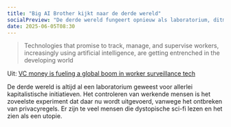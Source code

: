 ```yaml
---
title: "Big AI Brother kijkt naar de derde wereld"
socialPreview: "De derde wereld fungeert opnieuw als laboratorium, ditmaal voor digitale surveillance op de werkvloer."
date: 2025-06-05T08:30
---
```


> Technologies that promise to track, manage, and supervise workers, increasingly using artificial intelligence, are getting entrenched in the developing world

Uit: [VC money is fueling a global boom in worker surveillance tech](https://restofworld.org/2025/employee-surveillance-software-vc-funding/)

De derde wereld is altijd al een laboratorium geweest voor allerlei kapitalistische initiatieven. Het controleren van werkende mensen is het zoveelste experiment dat daar nu wordt uitgevoerd, vanwege het ontbreken van privacyregels. Er zijn te veel mensen die dystopische sci-fi lezen en het zien als een utopie.
